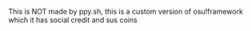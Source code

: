 This is NOT made by ppy.sh,
this is a custom version of osu!framework which it has social credit and sus coins
